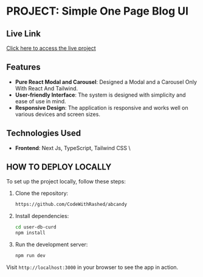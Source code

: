 # PROJECT: Simple One Page Blog UI

## Live Link

[Click here to access the live project](https://employee-management-curd.vercel.app/)

## Features
- **Pure React Modal and Carousel**: Designed a Modal and a Carousel Only With React And Tailwind.
- **User-friendly Interface**: The system is designed with simplicity and ease of use in mind.
- **Responsive Design**: The application is responsive and works well on various devices and screen sizes.

## Technologies Used

- **Frontend**: Next Js, TypeScript, Tailwind CSS
\

## HOW TO DEPLOY LOCALLY

To set up the project locally, follow these steps:

1. Clone the repository:

   ```bash
   https://github.com/CodeWithRashed/abcandy
   ```

2. Install dependencies:

   ```bash
   cd user-db-curd
   npm install
   ```

3. Run the development server:

   ```bash
   npm run dev
   ```

Visit `http://localhost:3000` in your browser to see the app in action.

